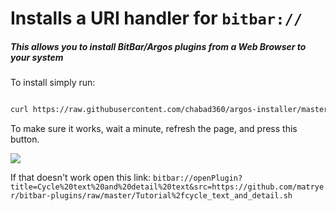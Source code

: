 
# Installs a URI handler for `bitbar://`

##### This allows you to install BitBar/Argos plugins from a Web Browser to your system

To install simply run:

```bash

curl https://raw.githubusercontent.com/chabad360/argos-installer/master/install.sh | sudo sh

```

To make sure it works, wait a minute, refresh the page, and press this button.

<a href="bitbar://openPlugin?title=Cycle%20text%20and%20detail%20text&src=https://github.com/matryer/bitbar-plugins/raw/master/Tutorial%2fcycle_text_and_detail.sh"><img src="https://img.shields.io/static/v1?style=for-the-badge&logo=addthis&message=Add%20%20to%20Argos&color=green&logoColor=white&label="></img></a>

If that doesn't work open this link: `bitbar://openPlugin?title=Cycle%20text%20and%20detail%20text&src=https://github.com/matryer/bitbar-plugins/raw/master/Tutorial%2fcycle_text_and_detail.sh`
